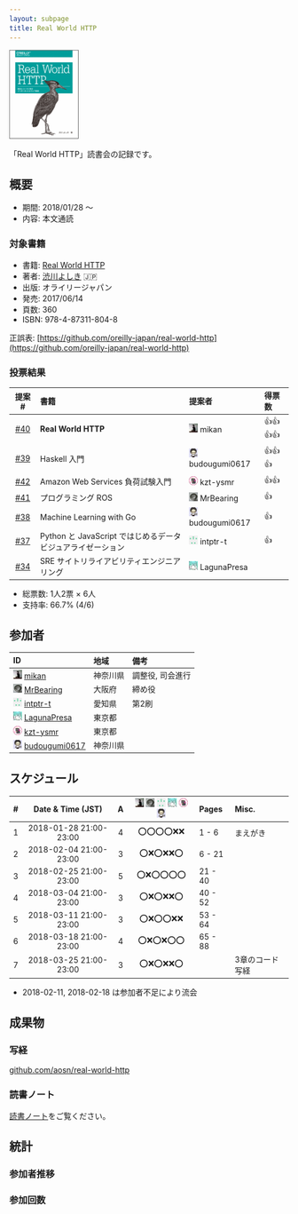 ```yaml
---
layout: subpage
title: Real World HTTP
---
```


[![Real World HTTP](/images/cover-http.png)](https://www.oreilly.co.jp/books/9784873118048/)

「Real World HTTP」読書会の記録です。

## 概要

* 期間: 2018/01/28 ～
* 内容: 本文通読

### 対象書籍

* 書籍: [Real World HTTP](https://www.oreilly.co.jp/books/9784873118048/)
* 著者: [渋川よしき](http://blog.shibu.jp/) :jp:
* 出版: オライリージャパン
* 発売: 2017/06/14
* 頁数: 360
* ISBN: 978-4-87311-804-8

正誤表: [https://github.com/oreilly-japan/real-world-http](https://github.com/oreilly-japan/real-world-http)

### 投票結果

| 提案 #                                                  | 書籍 | 提案者 | 得票数 |
|:-------------------------------------------------------:|:-----|:------|:-------|
| [#40](https://github.com/aosn/aosn.github.io/issues/40) | **Real World HTTP** | ![](/images/users/mikan_16.png) mikan |:+1::+1::+1::+1:|
| [#39](https://github.com/aosn/aosn.github.io/issues/39) | Haskell 入門 | ![](/images/users/budougumi0617_16.png) budougumi0617 |:+1::+1::+1:|
| [#42](https://github.com/aosn/aosn.github.io/issues/42) | Amazon Web Services 負荷試験入門 | ![](/images/users/kzt-ysmr_16.png) kzt-ysmr |:+1::+1:|
| [#41](https://github.com/aosn/aosn.github.io/issues/41) | プログラミング ROS | ![](/images/users/MrBearing_16.png) MrBearing |:+1:|
| [#38](https://github.com/aosn/aosn.github.io/issues/38) | Machine Learning with Go | ![](/images/users/budougumi0617_16.png) budougumi0617 |:+1:|
| [#37](https://github.com/aosn/aosn.github.io/issues/37) | Python と JavaScript ではじめるデータビジュアライゼーション | ![](/images/users/intptr-t_16.png) intptr-t |:+1:|
| [#34](https://github.com/aosn/aosn.github.io/issues/34) | SRE サイトリライアビリティエンジニアリング | ![](/images/users/LagunaPresa_16.png) LagunaPresa ||

* 総票数: 1人2票 × 6人
* 支持率: 66.7% (4/6)

## 参加者

| ID                                                                                        | 地域     | 備考             |
|:------------------------------------------------------------------------------------------|:---------|:-----------------|
| ![](/images/users/mikan_16.png) [mikan](https://github.com/mikan)                         | 神奈川県 | 調整役, 司会進行   |
| ![](/images/users/MrBearing_16.png) [MrBearing](https://github.com/MrBearing)             | 大阪府   | 締め役            |
| ![](/images/users/intptr-t_16.png) [intptr-t](https://github.com/intptr-t)                | 愛知県   | 第2刷             |
| ![](/images/users/LagunaPresa_16.png) [LagunaPresa](https://github.com/LagunaPresa)       | 東京都   |                  |
| ![](/images/users/kzt-ysmr_16.png) [kzt-ysmr](https://github.com/kzt-ysmr)                | 東京都   |                  |
| ![](/images/users/budougumi0617_16.png) [budougumi0617](https://github.com/budougumi0617) | 神奈川県 |                  |

## スケジュール

| # | Date & Time (JST) | A | ![](/images/users/mikan_16.png) ![](/images/users/MrBearing_16.png) ![](/images/users/intptr-t_16.png) ![](/images/users/LagunaPresa_16.png) ![](/images/users/kzt-ysmr_16.png) ![](/images/users/budougumi0617_16.png) | Pages | Misc. |
|---:|:----------------------:|:-:|:------------------------:|:----------|:-------------------------|
|  1 | 2018-01-28 21:00-23:00 | 4 | :o::o::o::o::x::x: |   1 -   6 | まえがき          |
|  2 | 2018-02-04 21:00-23:00 | 3 | :o::x::o::x::x::o: |   6 -  21 |                  |
|  3 | 2018-02-25 21:00-23:00 | 5 | :o::x::o::o::o::o: |  21 -  40 |                  |
|  4 | 2018-03-04 21:00-23:00 | 3 | :o::x::o::x::x::o: |  40 -  52 |                  |
|  5 | 2018-03-11 21:00-23:00 | 3 | :o::x::o::o::x::x: |  53 -  64 |                  |
|  6 | 2018-03-18 21:00-23:00 | 4 | :o::x::o::x::o::o: |  65 -  88 |                  |
|  7 | 2018-03-25 21:00-23:00 | 3 | :o::x::o::x::x::o: |           | 3章のコード写経    |

* 2018-02-11, 2018-02-18 は参加者不足により流会

## 成果物

### 写経

[github.com/aosn/real-world-http](https://github.com/aosn/real-world-http)

### 読書ノート

[読書ノート](/note/13-http)をご覧ください。

## 統計

### 参加者推移

<canvas id="timesChart" width="400" height="200"></canvas>

### 参加回数

<canvas id="attendeesChart" width="400" height="200"></canvas>

<script>
handleEntryCharts("13-http");
</script>
